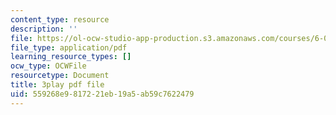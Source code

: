 ```yaml
---
content_type: resource
description: ''
file: https://ol-ocw-studio-app-production.s3.amazonaws.com/courses/6-042j-mathematics-for-computer-science-spring-2015/559268e9817221eb19a5ab59c7622479_nwpzBE9IwJQ.pdf
file_type: application/pdf
learning_resource_types: []
ocw_type: OCWFile
resourcetype: Document
title: 3play pdf file
uid: 559268e9-8172-21eb-19a5-ab59c7622479
---
```

